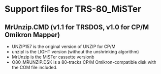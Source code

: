 
# Support files for TRS-80_MiSTer

## MrUnzip.CMD (v1.1 for TRSDOS, v1.0 for CP/M Omikron Mapper)

 * UNZIP157 is the original version of UNZIP for CP/M
 * unzipl is the LIGHT version (without the unshrinking algorithm)
 * MrUnzip is the MiSTer cassette versionb
 * O80_MRUNZIP.DSK is a 80-tracks CP/M Omikron-compatible disk with the COM file included.

